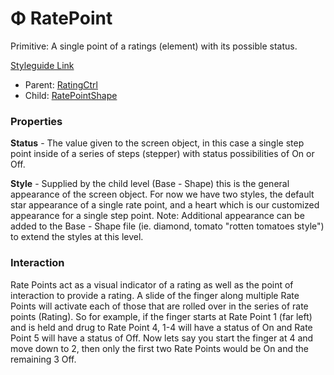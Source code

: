 # Φ RatePoint

Primitive: A single point of a ratings (element) with its possible status.

[Styleguide Link](https://zpl.io/VQJrR84)

* Parent: [RatingCtrl](./)
* Child: [RatePointShape](ratepoint-shape.md)

### Properties

**Status** - The value given to the screen object, in this case a single step point inside of a series of steps (stepper) with status possibilities of On or Off.

**Style** - Supplied by the child level (Base - Shape) this is the general appearance of the screen object. For now we have two styles, the default star appearance of a single rate point, and a heart which is our customized appearance for a single step point. Note: Additional appearance can be added to the Base - Shape file (ie. diamond, tomato "rotten tomatoes style") to extend the styles at this level.

### Interaction

Rate Points act as a visual indicator of a rating as well as the point of interaction to provide a rating. A slide of the finger along multiple Rate Points will activate each of those that are rolled over in the series of rate points (Rating). So for example, if the finger starts at Rate Point 1 (far left) and is held and drug to Rate Point 4, 1-4 will have a status of On and Rate Point 5 will have a status of Off. Now lets say you start the finger at 4 and move down to 2, then only the first two Rate Points would be On and the remaining 3 Off.
